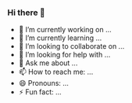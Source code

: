### Hi there 👋
- 🔭 I’m currently working on ...
- 🌱 I’m currently learning ...
- 👯 I’m looking to collaborate on ...
- 🤔 I’m looking for help with ...
- 💬 Ask me about ...
- 📫 How to reach me: ...
- 😄 Pronouns: ...
- ⚡ Fun fact: ...
<!--
**sosankar/sosankar** is a ✨ _special_ ✨ repository because its `README.md` (this file) appears on your GitHub profile.

Here are some ideas to get you started:


-->
